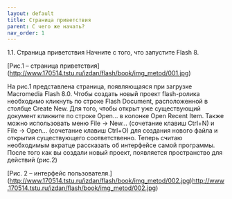 ```yaml
---
layout: default
title: Страница приветствия
parent: С чего же начать?
nav_order: 1
---
```



1.1. Страница приветствия
Начните с того, что запустите Flash 8. 


[Рис.1 – страница приветствия]
(http://www.170514.tstu.ru/izdan/flash/book/img_metod/001.jpg)


На рис.1 представлена страница, появляющаяся при загрузке Macromedia Flash 8.0. Чтобы создать новый проект flash-ролика необходимо кликнуть по строке Flash Document, расположенной в столбце Create New. Для того, чтобы открыт уже существующий документ кликните по строке Open… в колонке Open Recent Item.
Также можно использовать меню File ->  New… (сочетание клавиш Ctrl+N) и File -> Open… (сочетание клавиш Ctrl+O) для создания нового файла и открытия существующего соответственно.
Теперь считаю необходимым вкратце рассказать об интерфейсе самой программы. После того как вы создали новый проект, появляется пространство для действий (рис.2)

[Рис. 2 – интерфейс пользователя.]
(http://www.170514.tstu.ru/izdan/flash/book/img_metod/002.jpg)http://www.170514.tstu.ru/izdan/flash/book/img_metod/002.jpg)



